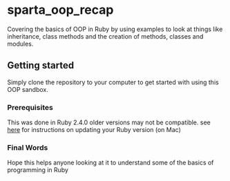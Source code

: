 # sparta_oop_recap

Covering the basics of OOP in Ruby by using examples to look at things like inheritance, class methods and the creation of methods, classes and modules.

## Getting started

Simply clone the repository to your computer to get started with using this OOP sandbox.

### Prerequisites

This was done in Ruby 2.4.0 older versions may not be compatible.
see [here](https://stackoverflow.com/questions/38194032/how-to-update-ruby-version-2-0-0-to-the-latest-version-in-mac-osx-yosemite) for instructions on updating your Ruby version (on Mac)

### Final Words

Hope this helps anyone looking at it to understand some of the basics of programming in Ruby